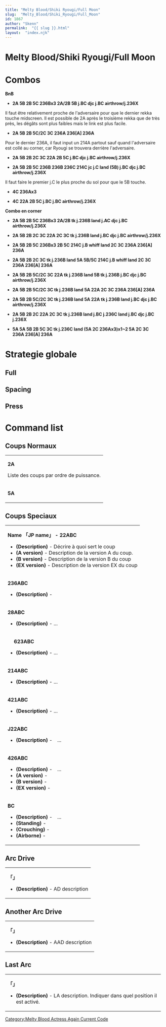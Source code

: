 ```yaml
---
title: "Melty Blood/Shiki Ryougi/Full Moon"
slug:  "Melty_Blood/Shiki_Ryougi/Full_Moon"
id: 1867
author: "Skenn"
permalink:  "{{ slug }}.html"
layout:  "index.njk"
---
```


# Melty Blood/Shiki Ryougi/Full Moon

# Combos

**BnB**

- **2A 5B 2B 5C 236Bx3 2A/2B 5B j.BC djc j.BC airthrow/j.236X**

  
Il faut être relativement proche de l'adversaire pour que le dernier
rekka touche midscreen. Il est possible de 2A après le troisième rekka
que de très près, les dégâts sont plus faibles mais le link est plus
facile.

- **2A 5B 2B 5C/2C 3C 236A 236\[A\] 236A**

  
Pour le dernier 236A, il faut input un 214A partout sauf quand
l'adversaire est collé au corner, car Ryougi se trouvera derrière
l'adversaire.

- **2A 5B 2B 2C 3C 22A 2B 5C j.BC djc j.BC airthrow/j.236X**

<!-- -->

- **2A 5B 2B 5C 236B 236B 236C 214C jc j.C land (5B) j.BC djc j.BC
  airthrow/j.236X**

Il faut faire le premier j.C le plus proche du sol pour que le 5B
touche.

- **4C 236Ax3**

<!-- -->

- **4C 22A 2B 5C j.BC j.BC airthrow/j.236X**

**Combo en corner**

- **2A 5B 2B 5C 236Bx3 2A/2B tk j.236B land j.AC djc j.BC
  airthrow/j.236X**

<!-- -->

- **2A 5B 2B 2C 3C 22A 2C 3C tk j.236B land j.BC djc j.BC
  airthrow/j.236X**

<!-- -->

- **2A 5B 2B 5C 236Bx3 2B 5C 214C j.B whiff land 2C 3C 236A 236\[A\]
  236A**

<!-- -->

- **2A 5B 2B 2C 3C tk j.236B land 5A 5B/5C 214C j.B whiff land 2C 3C
  236A 236\[A\] 236A**

<!-- -->

- **2A 5B 2B 5C/2C 3C 22A tk j.236B land 5B tk j.236B j.BC djc j.BC
  airthrow/j.236X**

<!-- -->

- **2A 5B 2B 5C/2C 3C tk j.236B land 5A 22A 2C 3C 236A 236\[A\] 236A**

<!-- -->

- **2A 5B 2B 5C/2C 3C tk j.236B land 5A 22A tk j.236B land j.BC djc j.BC
  airthrow/j.236X**

<!-- -->

- **2A 5B 2B 2C 22A 2C 3C tk j.236B land j.BC j.236C land j.BC djc j.BC
  j.236X**

<!-- -->

- **5A 5A 5B 2B 5C 3C tk j.236C land (5A 2C 236Ax3)x1\~2 5A 2C 3C 236A
  236\[A\] 236A**

# Strategie globale

## Full

## Spacing

## Press

# Command list

## Coups Normaux

<table>
<tbody>
<tr class="odd">
<td><p><strong>2A</strong></p>
<p>Liste des coups par ordre de puissance.</p></td>
</tr>
<tr class="even">
<td><p><strong>5A</strong></p></td>
</tr>
</tbody>
</table>

## Coups Speciaux

<table>
<tbody>
<tr class="odd">
<td><p><strong>Name 「JP name」 - 22ABC</strong></p>
<ul>
<li><strong>(Description)</strong> - Décrire à quoi sert le coup</li>
<li><strong>(A version)</strong> - Description de la version A du
coup.</li>
<li><strong>(B version)</strong> - Description de la version B du
coup</li>
<li><strong>(EX version)</strong> - Description de la version EX du
coup</li>
</ul></td>
</tr>
<tr class="even">
<td><p><strong>236ABC</strong></p>
<ul>
<li><strong>(Description)</strong> -</li>
</ul></td>
</tr>
<tr class="odd">
<td><p><strong>28ABC</strong></p>
<ul>
<li><strong>(Description)</strong> - ...</li>
</ul></td>
</tr>
<tr class="even">
<td><p><strong>　 623ABC</strong></p>
<ul>
<li><strong>(Description)</strong> - ...</li>
</ul></td>
</tr>
<tr class="odd">
<td><p><strong>214ABC</strong></p>
<ul>
<li><strong>(Description)</strong> - ...</li>
</ul></td>
</tr>
<tr class="even">
<td><p><strong>421ABC</strong></p>
<ul>
<li><strong>(Description)</strong> - ...</li>
</ul></td>
</tr>
<tr class="odd">
<td><p><strong>J22ABC</strong></p>
<ul>
<li><strong>(Description)</strong> -　...</li>
</ul></td>
</tr>
<tr class="even">
<td><p><strong>426ABC</strong></p>
<ul>
<li><strong>(Description)</strong> -　...</li>
<li><strong>(A version)</strong> -</li>
<li><strong>(B version)</strong> -</li>
<li><strong>(EX version)</strong> -</li>
</ul></td>
</tr>
<tr class="odd">
<td><p><strong>BC</strong></p>
<ul>
<li><strong>(Description)</strong> -　...</li>
<li><strong>(Standing)</strong> -</li>
<li><strong>(Crouching)</strong> -</li>
<li><strong>(Airborne)</strong> -</li>
</ul></td>
</tr>
</tbody>
</table>

## Arc Drive

<table>
<tbody>
<tr class="odd">
<td><p><strong>「」</strong></p>
<ul>
<li><strong>(Description)</strong> - AD description</li>
</ul></td>
</tr>
</tbody>
</table>

## Another Arc Drive

<table>
<tbody>
<tr class="odd">
<td><p><strong>「」</strong></p>
<ul>
<li><strong>(Description)</strong> - AAD description</li>
</ul></td>
</tr>
</tbody>
</table>

## Last Arc

<table>
<tbody>
<tr class="odd">
<td><p><strong>「」</strong></p>
<ul>
<li><strong>(Description)</strong> - LA description. Indiquer dans quel
position il est activé.</li>
</ul></td>
</tr>
</tbody>
</table>

[Category:Melty Blood Actress Again Current
Code](Category:Melty_Blood_Actress_Again_Current_Code "wikilink")

